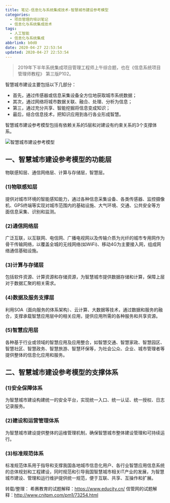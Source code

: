 ```yaml
---
title: 笔记-信息化与系统集成技术-智慧城市建设参考模型
categories:
  - 项目管理的培训笔记
  - 信息化与系统集成技术
tags:
  - 人工智能
  - 信息化与系统集成
abbrlink: b0d0
date: 2020-04-27 22:53:54
updated: 2020-04-27 22:53:54
---
```


> 2019年下半年系统集成项目管理工程师上午综合题，也在《信息系统项目管理师教程》 第三版P102。

智慧城市建设主要包括以下几部分：

- 首先，通过传感器或信息采集设备全方位地获取城市系统数据；
- 其次，通过网络将城市数据关联、融合、处理、分析为信息；
- 第三，通过充分共享、智能挖掘将信息变成知识；
- 最后，结合信息技术，把知识应用到各行各业形成智慧。

智慧城市建设参考模型包括有依赖关系的5层和对建设有约束关系的3个支撑体系。

![智慧城市建设参考模型](https://i.loli.net/2020/04/27/YCVk8G416yOjEZX.png)
<!-- more -->
## 一、智慧城市建设参考模型的功能层

物联感知层、通信网络层、计算与存储层，智慧层。

### (1)物联感知层

提供对城市环境的智能感知能力，通过各种信息采集设备、各类传感器、监控摄像机、GPS终端等实现对城市范围内的基础设施、大气环境、交通、公共安全等方面信息采集、识别和监测。

### (2)通信网络层

广泛互联，以互联网、电信网、广播电视网以及传输介质为光纤的城市专用网作为骨干传输网络，以覆盖全城的无线网络(如WiFi)、移动4G为主要接入网，组成网络通信基础设施。

### (3)计算与存储层

包括软件资源、计算资源和存储资源，为智慧城市提供数据存储和计算，保障上层对于数据汇聚的相关需求。

### (4)数据及服务支撑层

利用SOA（面向服务的体系架构）、云计算、大数据等技术，通过数据和服务的融合，支撑承载智慧应用层中的相关应用，提供应用所需的各种服务和共享资源。

### (5)智慧应用层

各种基于行业或领域的智慧应用及应用整合，如智慧交通、智慧家政、智慧园区、智慧社区、智慧政务、智慧旅游、智慧环保等，为社会公众、企业、城市管理者等提供整体的信息化应用和服务。

## 二、智慧城市建设参考模型的支撑体系

### (1)安全保障体系

为智慧城市建设构建统一的安全平台，实现统一入口、统一认证、统一授权、日志记录服务。

### (2)建设和运营管理体系

为智慧城市建设提供整体的运维管理机制，确保智慧城市整体建设管理和可持续运行。

### (3)标准规范体系

标准规范体系用于指导和支撑我国各地城市信息化用户、各行业智慧应用信息系统的总体规划和工程建设，同时规范和引导我国智慧城市相关IT产业的发展，为智慧城市建设、管理和运行维护提供统一规范，便于互联、共享、互操作和扩展。

转载/整理：
希赛教育的试题解释：<https://www.educity.cn/>
信管网的试题解释：<http://www.cnitpm.com/pm1/73254.html>
